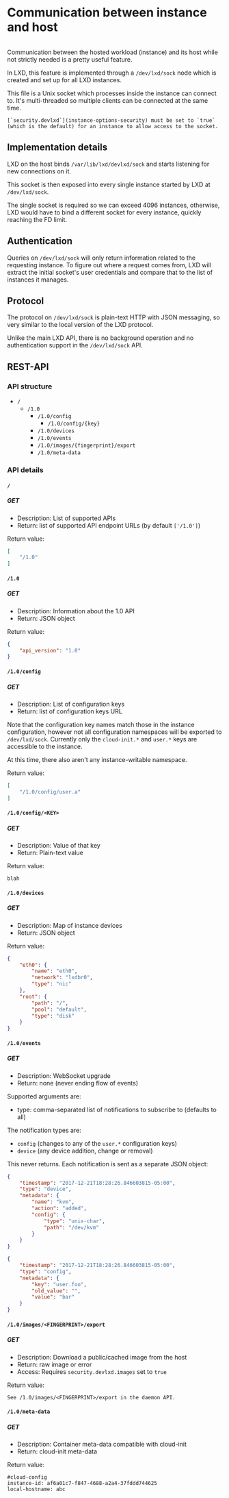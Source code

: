 # Communication between instance and host

```{youtube} https://www.youtube.com/watch?v=xZSnqqWykmo
```

Communication between the hosted workload (instance) and its host while
not strictly needed is a pretty useful feature.

In LXD, this feature is implemented through a `/dev/lxd/sock` node which is
created and set up for all LXD instances.

This file is a Unix socket which processes inside the instance can
connect to. It's multi-threaded so multiple clients can be connected at the
same time.

```{note}
[`security.devlxd`](instance-options-security) must be set to `true` (which is the default) for an instance to allow access to the socket.
```

## Implementation details

LXD on the host binds `/var/lib/lxd/devlxd/sock` and starts listening for new
connections on it.

This socket is then exposed into every single instance started by
LXD at `/dev/lxd/sock`.

The single socket is required so we can exceed 4096 instances, otherwise,
LXD would have to bind a different socket for every instance, quickly
reaching the FD limit.

## Authentication

Queries on `/dev/lxd/sock` will only return information related to the
requesting instance. To figure out where a request comes from, LXD will
extract the initial socket's user credentials and compare that to the list of
instances it manages.

## Protocol

The protocol on `/dev/lxd/sock` is plain-text HTTP with JSON messaging, so very
similar to the local version of the LXD protocol.

Unlike the main LXD API, there is no background operation and no
authentication support in the `/dev/lxd/sock` API.

## REST-API

### API structure

* `/`
   * `/1.0`
      * `/1.0/config`
         * `/1.0/config/{key}`
      * `/1.0/devices`
      * `/1.0/events`
      * `/1.0/images/{fingerprint}/export`
      * `/1.0/meta-data`

### API details

#### `/`

##### GET

* Description: List of supported APIs
* Return: list of supported API endpoint URLs (by default `['/1.0']`)

Return value:

```json
[
    "/1.0"
]
```

#### `/1.0`

##### GET

* Description: Information about the 1.0 API
* Return: JSON object

Return value:

```json
{
    "api_version": "1.0"
}
```

#### `/1.0/config`

##### GET

* Description: List of configuration keys
* Return: list of configuration keys URL

Note that the configuration key names match those in the instance
configuration, however not all configuration namespaces will be exported to
`/dev/lxd/sock`.
Currently only the `cloud-init.*` and `user.*` keys are accessible to the instance.

At this time, there also aren't any instance-writable namespace.

Return value:

```json
[
    "/1.0/config/user.a"
]
```

#### `/1.0/config/<KEY>`

##### GET

* Description: Value of that key
* Return: Plain-text value

Return value:

    blah

#### `/1.0/devices`

##### GET

* Description: Map of instance devices
* Return: JSON object

Return value:

```json
{
    "eth0": {
        "name": "eth0",
        "network": "lxdbr0",
        "type": "nic"
    },
    "root": {
        "path": "/",
        "pool": "default",
        "type": "disk"
    }
}
```

#### `/1.0/events`

##### GET

* Description: WebSocket upgrade
* Return: none (never ending flow of events)

Supported arguments are:

* type: comma-separated list of notifications to subscribe to (defaults to all)

The notification types are:

* `config` (changes to any of the `user.*` configuration keys)
* `device` (any device addition, change or removal)

This never returns. Each notification is sent as a separate JSON object:

```json
{
    "timestamp": "2017-12-21T18:28:26.846603815-05:00",
    "type": "device",
    "metadata": {
        "name": "kvm",
        "action": "added",
        "config": {
            "type": "unix-char",
            "path": "/dev/kvm"
        }
    }
}
```

```json
{
    "timestamp": "2017-12-21T18:28:26.846603815-05:00",
    "type": "config",
    "metadata": {
        "key": "user.foo",
        "old_value": "",
        "value": "bar"
    }
}
```

#### `/1.0/images/<FINGERPRINT>/export`

##### GET

* Description: Download a public/cached image from the host
* Return: raw image or error
* Access: Requires `security.devlxd.images` set to `true`

Return value:

    See /1.0/images/<FINGERPRINT>/export in the daemon API.

#### `/1.0/meta-data`

##### GET

* Description: Container meta-data compatible with cloud-init
* Return: cloud-init meta-data

Return value:

    #cloud-config
    instance-id: af6a01c7-f847-4688-a2a4-37fddd744625
    local-hostname: abc
